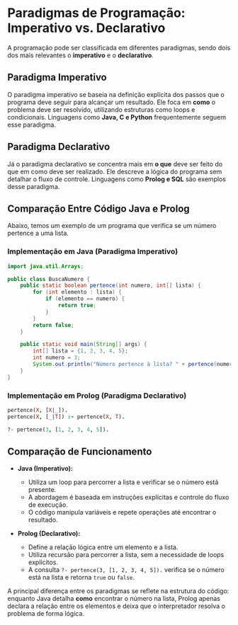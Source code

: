 # Paradigmas de Programação: Imperativo vs. Declarativo

A programação pode ser classificada em diferentes paradigmas, sendo dois dos mais relevantes o **imperativo** e o **declarativo**. 

## Paradigma Imperativo
O paradigma imperativo se baseia na definição explícita dos passos que o programa deve seguir para alcançar um resultado. Ele foca em **como** o problema deve ser resolvido, utilizando estruturas como loops e condicionais. Linguagens como **Java, C e Python** frequentemente seguem esse paradigma.

## Paradigma Declarativo
Já o paradigma declarativo se concentra mais em **o que** deve ser feito do que em como deve ser realizado. Ele descreve a lógica do programa sem detalhar o fluxo de controle. Linguagens como **Prolog e SQL** são exemplos desse paradigma.

## Comparação Entre Código Java e Prolog
Abaixo, temos um exemplo de um programa que verifica se um número pertence a uma lista.

### Implementação em Java (Paradigma Imperativo)
```java
import java.util.Arrays;

public class BuscaNumero {
    public static boolean pertence(int numero, int[] lista) {
        for (int elemento : lista) {
            if (elemento == numero) {
                return true;
            }
        }
        return false;
    }

    public static void main(String[] args) {
        int[] lista = {1, 2, 3, 4, 5};
        int numero = 3;
        System.out.println("Número pertence à lista? " + pertence(numero, lista));
    }
}
```
### Implementação em Prolog (Paradigma Declarativo)
```prolog
pertence(X, [X|_]).
pertence(X, [_|T]) :- pertence(X, T).

?- pertence(3, [1, 2, 3, 4, 5]).
```

## Comparação de Funcionamento

- **Java (Imperativo):**
  - Utiliza um loop para percorrer a lista e verificar se o número está presente.
  - A abordagem é baseada em instruções explícitas e controle do fluxo de execução.
  - O código manipula variáveis e repete operações até encontrar o resultado.

- **Prolog (Declarativo):**
  - Define a relação lógica entre um elemento e a lista.
  - Utiliza recursão para percorrer a lista, sem a necessidade de loops explícitos.
  - A consulta `?- pertence(3, [1, 2, 3, 4, 5]).` verifica se o número está na lista e retorna `true` ou `false`.

A principal diferença entre os paradigmas se reflete na estrutura do código: enquanto Java detalha **como** encontrar o número na lista, Prolog apenas declara a relação entre os elementos e deixa que o interpretador resolva o problema de forma lógica.
